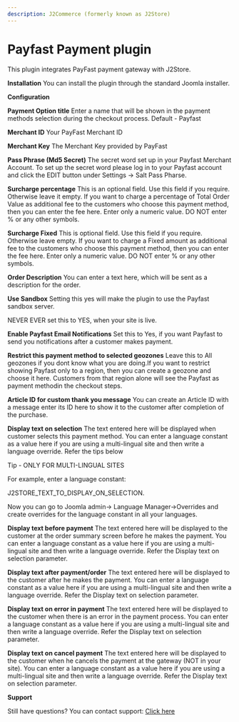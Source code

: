 ```yaml
---
description: J2Commerce (formerly known as J2Store)
---
```


# Payfast Payment plugin

This plugin integrates PayFast payment gateway with J2Store.

**Installation** You can install the plugin through the standard Joomla installer.

**Configuration**

**Payment Option title** Enter a name that will be shown in the payment methods selection during the checkout process. Default - Payfast

**Merchant ID** Your PayFast Merchant ID

**Merchant Key** The Merchant Key provided by PayFast

**Pass Phrase (Md5 Secret)** The secret word set up in your Payfast Merchant Account. To set up the secret word please log in to your Payfast account and click the EDIT button under Settings → Salt Pass Pharse.

**Surcharge percentage** This is an optional field. Use this field if you require. Otherwise leave it empty. If you want to charge a percentage of Total Order Value as additional fee to the customers who choose this payment method, then you can enter the fee here. Enter only a numeric value. DO NOT enter % or any other symbols.

**Surcharge Fixed** This is optional field. Use this field if you require. Otherwise leave empty. If you want to charge a Fixed amount as additional fee to the customers who choose this payment method, then you can enter the fee here. Enter only a numeric value. DO NOT enter % or any other symbols.

**Order Description** You can enter a text here, which will be sent as a description for the order.

**Use Sandbox** Setting this yes will make the plugin to use the Payfast sandbox server.

NEVER EVER set this to YES, when your site is live.

**Enable Payfast Email Notifications** Set this to Yes, if you want Payfast to send you notifications after a customer makes payment.

**Restrict this payment method to selected geozones** Leave this to All geozones if you dont know what you are doing.If you want to restrict showing Payfast only to a region, then you can create a geozone and choose it here. Customers from that region alone will see the Payfast as payment methodin the checkout steps.

**Article ID for custom thank you message** You can create an Article ID with a message enter its ID here to show it to the customer after completion of the purchase.

**Display text on selection** The text entered here will be displayed when customer selects this payment method. You can enter a language constant as a value here if you are using a multi-lingual site and then write a language override. Refer the tips below

Tip - ONLY FOR MULTI-LINGUAL SITES

For example, enter a language constant:

J2STORE\_TEXT\_TO\_DISPLAY\_ON\_SELECTION.

Now you can go to Joomla admin-> Language Manager->Overrides and create overrides for the language constant in all your languages.

**Display text before payment** The text entered here will be displayed to the customer at the order summary screen before he makes the payment. You can enter a language constant as a value here if you are using a multi-lingual site and then write a language override. Refer the Display text on selection parameter.

**Display text after payment/order** The text entered here will be displayed to the customer after he makes the payment. You can enter a language constant as a value here if you are using a multi-lingual site and then write a language override. Refer the Display text on selection parameter.

**Display text on error in payment** The text entered here will be displayed to the customer when there is an error in the payment process. You can enter a language constant as a value here if you are using a multi-lingual site and then write a language override. Refer the Display text on selection parameter.

**Display text on cancel payment** The text entered here will be displayed to the customer when he cancels the payment at the gateway (NOT in your site). You can enter a language constant as a value here if you are using a multi-lingual site and then write a language override. Refer the Display text on selection parameter.

**Support**

Still have questions? You can contact support: [Click here](https://www.j2commerce.com/support)
